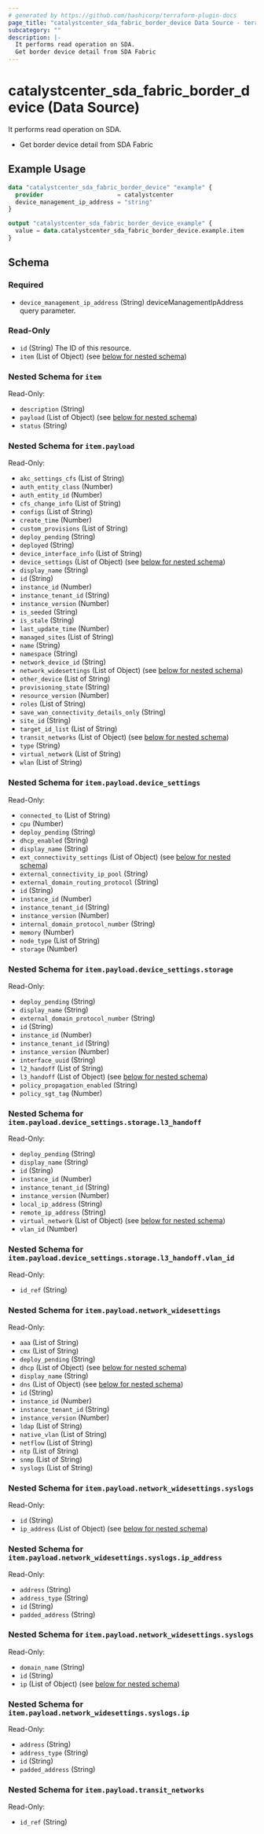 ```yaml
---
# generated by https://github.com/hashicorp/terraform-plugin-docs
page_title: "catalystcenter_sda_fabric_border_device Data Source - terraform-provider-catalystcenter"
subcategory: ""
description: |-
  It performs read operation on SDA.
  Get border device detail from SDA Fabric
---
```


# catalystcenter_sda_fabric_border_device (Data Source)

It performs read operation on SDA.

- Get border device detail from SDA Fabric

## Example Usage

```terraform
data "catalystcenter_sda_fabric_border_device" "example" {
  provider                     = catalystcenter
  device_management_ip_address = "string"
}

output "catalystcenter_sda_fabric_border_device_example" {
  value = data.catalystcenter_sda_fabric_border_device.example.item
}
```

<!-- schema generated by tfplugindocs -->
## Schema

### Required

- `device_management_ip_address` (String) deviceManagementIpAddress query parameter.

### Read-Only

- `id` (String) The ID of this resource.
- `item` (List of Object) (see [below for nested schema](#nestedatt--item))

<a id="nestedatt--item"></a>
### Nested Schema for `item`

Read-Only:

- `description` (String)
- `payload` (List of Object) (see [below for nested schema](#nestedobjatt--item--payload))
- `status` (String)

<a id="nestedobjatt--item--payload"></a>
### Nested Schema for `item.payload`

Read-Only:

- `akc_settings_cfs` (List of String)
- `auth_entity_class` (Number)
- `auth_entity_id` (Number)
- `cfs_change_info` (List of String)
- `configs` (List of String)
- `create_time` (Number)
- `custom_provisions` (List of String)
- `deploy_pending` (String)
- `deployed` (String)
- `device_interface_info` (List of String)
- `device_settings` (List of Object) (see [below for nested schema](#nestedobjatt--item--payload--device_settings))
- `display_name` (String)
- `id` (String)
- `instance_id` (Number)
- `instance_tenant_id` (String)
- `instance_version` (Number)
- `is_seeded` (String)
- `is_stale` (String)
- `last_update_time` (Number)
- `managed_sites` (List of String)
- `name` (String)
- `namespace` (String)
- `network_device_id` (String)
- `network_widesettings` (List of Object) (see [below for nested schema](#nestedobjatt--item--payload--network_widesettings))
- `other_device` (List of String)
- `provisioning_state` (String)
- `resource_version` (Number)
- `roles` (List of String)
- `save_wan_connectivity_details_only` (String)
- `site_id` (String)
- `target_id_list` (List of String)
- `transit_networks` (List of Object) (see [below for nested schema](#nestedobjatt--item--payload--transit_networks))
- `type` (String)
- `virtual_network` (List of String)
- `wlan` (List of String)

<a id="nestedobjatt--item--payload--device_settings"></a>
### Nested Schema for `item.payload.device_settings`

Read-Only:

- `connected_to` (List of String)
- `cpu` (Number)
- `deploy_pending` (String)
- `dhcp_enabled` (String)
- `display_name` (String)
- `ext_connectivity_settings` (List of Object) (see [below for nested schema](#nestedobjatt--item--payload--device_settings--ext_connectivity_settings))
- `external_connectivity_ip_pool` (String)
- `external_domain_routing_protocol` (String)
- `id` (String)
- `instance_id` (Number)
- `instance_tenant_id` (String)
- `instance_version` (Number)
- `internal_domain_protocol_number` (String)
- `memory` (Number)
- `node_type` (List of String)
- `storage` (Number)

<a id="nestedobjatt--item--payload--device_settings--ext_connectivity_settings"></a>
### Nested Schema for `item.payload.device_settings.storage`

Read-Only:

- `deploy_pending` (String)
- `display_name` (String)
- `external_domain_protocol_number` (String)
- `id` (String)
- `instance_id` (Number)
- `instance_tenant_id` (String)
- `instance_version` (Number)
- `interface_uuid` (String)
- `l2_handoff` (List of String)
- `l3_handoff` (List of Object) (see [below for nested schema](#nestedobjatt--item--payload--device_settings--storage--l3_handoff))
- `policy_propagation_enabled` (String)
- `policy_sgt_tag` (Number)

<a id="nestedobjatt--item--payload--device_settings--storage--l3_handoff"></a>
### Nested Schema for `item.payload.device_settings.storage.l3_handoff`

Read-Only:

- `deploy_pending` (String)
- `display_name` (String)
- `id` (String)
- `instance_id` (Number)
- `instance_tenant_id` (String)
- `instance_version` (Number)
- `local_ip_address` (String)
- `remote_ip_address` (String)
- `virtual_network` (List of Object) (see [below for nested schema](#nestedobjatt--item--payload--device_settings--storage--l3_handoff--virtual_network))
- `vlan_id` (Number)

<a id="nestedobjatt--item--payload--device_settings--storage--l3_handoff--virtual_network"></a>
### Nested Schema for `item.payload.device_settings.storage.l3_handoff.vlan_id`

Read-Only:

- `id_ref` (String)





<a id="nestedobjatt--item--payload--network_widesettings"></a>
### Nested Schema for `item.payload.network_widesettings`

Read-Only:

- `aaa` (List of String)
- `cmx` (List of String)
- `deploy_pending` (String)
- `dhcp` (List of Object) (see [below for nested schema](#nestedobjatt--item--payload--network_widesettings--dhcp))
- `display_name` (String)
- `dns` (List of Object) (see [below for nested schema](#nestedobjatt--item--payload--network_widesettings--dns))
- `id` (String)
- `instance_id` (Number)
- `instance_tenant_id` (String)
- `instance_version` (Number)
- `ldap` (List of String)
- `native_vlan` (List of String)
- `netflow` (List of String)
- `ntp` (List of String)
- `snmp` (List of String)
- `syslogs` (List of String)

<a id="nestedobjatt--item--payload--network_widesettings--dhcp"></a>
### Nested Schema for `item.payload.network_widesettings.syslogs`

Read-Only:

- `id` (String)
- `ip_address` (List of Object) (see [below for nested schema](#nestedobjatt--item--payload--network_widesettings--syslogs--ip_address))

<a id="nestedobjatt--item--payload--network_widesettings--syslogs--ip_address"></a>
### Nested Schema for `item.payload.network_widesettings.syslogs.ip_address`

Read-Only:

- `address` (String)
- `address_type` (String)
- `id` (String)
- `padded_address` (String)



<a id="nestedobjatt--item--payload--network_widesettings--dns"></a>
### Nested Schema for `item.payload.network_widesettings.syslogs`

Read-Only:

- `domain_name` (String)
- `id` (String)
- `ip` (List of Object) (see [below for nested schema](#nestedobjatt--item--payload--network_widesettings--syslogs--ip))

<a id="nestedobjatt--item--payload--network_widesettings--syslogs--ip"></a>
### Nested Schema for `item.payload.network_widesettings.syslogs.ip`

Read-Only:

- `address` (String)
- `address_type` (String)
- `id` (String)
- `padded_address` (String)




<a id="nestedobjatt--item--payload--transit_networks"></a>
### Nested Schema for `item.payload.transit_networks`

Read-Only:

- `id_ref` (String)

